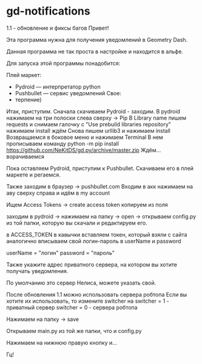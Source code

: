 # gd-notifications
1.1 - обновление и фиксы багов
Привет!

Эта программа нужна для получения уведомлений в Geometry Dash.

Данная программа не так проста в настройке и находится в альфе.

Для запуска этой программы понадобится:

Плей маркет:
- Pydroid — интерпретатор python
- Pushbullet — сервис уведомлений
Свое:
- терпение)

Итак, приступим.
Сначала скачиваем Pydroid - заходим.
В pydroid нажимаем на три полоски слева сверху -> Pip
В Library name пишем requests и снимаем галочку с "Use prebuild libraries repository"
нажимаем install
ждём
Снова пишем urllib3 и нажимаем install
Возвращаемся в боковое меню и нажимаем Terminal
В нем прописываем команду python -m pip install https://github.com/NeKitDS/gd.py/archive/master.zip
Ждём...
ворачиваемся

Пока оставляем Pydroid, приступим к Pushbullet.
Скачиваем его в плей маркете и регаемся.

Также заходим в браузер -> pushbullet.com
Входим в акк
нажимаем на аву сверху справа и идём в my account

Ищем Access Tokens -> create access token
копируем из поля

заходим в pydroid -> нажимаем на папку -> open -> открываем config.py из той папки, которую вы скачали и редактируем его.

в ACCESS_TOKEN в кавычки вставляем токен, который взяли с сайта
аналогично вписываем свой логин-пароль в userName и password

userName = "логин"
password = "пароль"

Также укажите адрес приватного сервера, на котором вы хотите получать уведомления.

По умолчанию это сервер Нелиса, можете указать свой.

После обновления 1.1 можно использовать сервера робтопа
Если вы хотите их использовать, то измените switcher на 
switcher = 1 - приватный сервер
switcher = 0 - сервера робтопа

Нажимаем на папку -> save

Открываем main.py из той же папки, что и config.py

Нажимаем на нижнюю правую кнопку и...

Гц!
